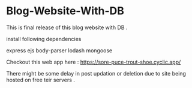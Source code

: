 # Blog-Website-With-DB
This is final release of this blog website with DB .

install following dependencies 

express
ejs
body-parser
lodash
mongoose

Checkout this web app here : https://sore-puce-trout-shoe.cyclic.app/

There might be some delay in post updation or deletion due to site being hosted on free teir servers .
